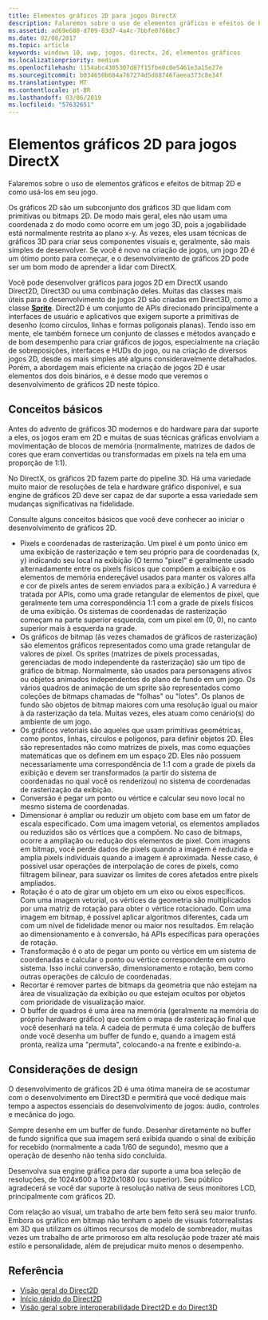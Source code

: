 ```yaml
---
title: Elementos gráficos 2D para jogos DirectX
description: Falaremos sobre o uso de elementos gráficos e efeitos de bitmap 2D e como usá-los em seu jogo.
ms.assetid: ad69e680-d709-83d7-4a4c-7bbfe0766bc7
ms.date: 02/08/2017
ms.topic: article
keywords: windows 10, uwp, jogos, directx, 2d, elementos gráficos
ms.localizationpriority: medium
ms.openlocfilehash: 1154abc4305307d87f15fbe0c0e5461e3a15e27e
ms.sourcegitcommit: b034650b684a767274d5d88746faeea373c8e34f
ms.translationtype: MT
ms.contentlocale: pt-BR
ms.lasthandoff: 03/06/2019
ms.locfileid: "57632651"
---
```

# <a name="2d-graphics-for-directx-games"></a>Elementos gráficos 2D para jogos DirectX



Falaremos sobre o uso de elementos gráficos e efeitos de bitmap 2D e como usá-los em seu jogo.

Os gráficos 2D são um subconjunto dos gráficos 3D que lidam com primitivas ou bitmaps 2D. De modo mais geral, eles não usam uma coordenada z do modo como ocorre em um jogo 3D, pois a jogabilidade está normalmente restrita ao plano x-y. Às vezes, eles usam técnicas de gráficos 3D para criar seus componentes visuais e, geralmente, são mais simples de desenvolver. Se você é novo na criação de jogos, um jogo 2D é um ótimo ponto para começar, e o desenvolvimento de gráficos 2D pode ser um bom modo de aprender a lidar com DirectX.

Você pode desenvolver gráficos para jogos 2D em DirectX usando Direct2D, Direct3D ou uma combinação deles. Muitas das classes mais úteis para o desenvolvimento de jogos 2D são criadas em Direct3D, como a classe [**Sprite**](https://msdn.microsoft.com/library/windows/desktop/bb205601). Direct2D é um conjunto de APIs direcionado principalmente a interfaces de usuário e aplicativos que exigem suporte a primitivas de desenho (como círculos, linhas e formas poligonais planas). Tendo isso em mente, ele também fornece um conjunto de classes e métodos avançado e de bom desempenho para criar gráficos de jogos, especialmente na criação de sobreposições, interfaces e HUDs do jogo, ou na criação de diversos jogos 2D, desde os mais simples até alguns consideravelmente detalhados. Porém, a abordagem mais eficiente na criação de jogos 2D é usar elementos dos dois binários, e é desse modo que veremos o desenvolvimento de gráficos 2D neste tópico.

## <a name="concepts-at-a-glance"></a>Conceitos básicos


Antes do advento de gráficos 3D modernos e do hardware para dar suporte a eles, os jogos eram em 2D e muitas de suas técnicas gráficas envolviam a movimentação de blocos de memória (normalmente, matrizes de dados de cores que eram convertidas ou transformadas em pixels na tela em uma proporção de 1:1).

No DirectX, os gráficos 2D fazem parte do pipeline 3D. Há uma variedade muito maior de resoluções de tela e hardware gráfico disponível, e sua engine de gráficos 2D deve ser capaz de dar suporte a essa variedade sem mudanças significativas na fidelidade.

Consulte alguns conceitos básicos que você deve conhecer ao iniciar o desenvolvimento de gráficos 2D.

-   Pixels e coordenadas de rasterização. Um pixel é um ponto único em uma exibição de rasterização e tem seu próprio para de coordenadas (x, y) indicando seu local na exibição (O termo "pixel" é geralmente usado alternadamente entre os pixels físicos que compõem a exibição e os elementos de memória endereçável usados para manter os valores alfa e cor de pixels antes de serem enviados para a exibição.) A varredura é tratada por APIs, como uma grade retangular de elementos de pixel, que geralmente tem uma correspondência 1:1 com a grade de pixels físicos de uma exibição. Os sistemas de coordenadas de rasterização começam na parte superior esquerda, com um pixel em (0, 0), no canto superior mais à esquerda na grade.
-   Os gráficos de bitmap (às vezes chamados de gráficos de rasterização) são elementos gráficos representados como uma grade retangular de valores de pixel. Os sprites (matrizes de pixels processadas, gerenciadas de modo independente da rasterização) são um tipo de gráfico de bitmap. Normalmente, são usados para personagens ativos ou objetos animados independentes do plano de fundo em um jogo. Os vários quadros de animação de um sprite são representados como coleções de bitmaps chamadas de "folhas" ou "lotes". Os planos de fundo são objetos de bitmap maiores com uma resolução igual ou maior à da rasterização da tela. Muitas vezes, eles atuam como cenário(s) do ambiente de um jogo.
-   Os gráficos vetoriais são aqueles que usam primitivas geométricas, como pontos, linhas, círculos e polígonos, para definir objetos 2D. Eles são representados não como matrizes de pixels, mas como equações matemáticas que os definem em um espaço 2D. Eles não possuem necessariamente uma correspondência de 1:1 com a grade de pixels da exibição e devem ser transformados (a partir do sistema de coordenadas no qual você os renderizou) no sistema de coordenadas de rasterização da exibição.
-   Conversão é pegar um ponto ou vértice e calcular seu novo local no mesmo sistema de coordenadas.
-   Dimensionar é ampliar ou reduzir um objeto com base em um fator de escala especificado. Com uma imagem vetorial, os elementos ampliados ou reduzidos são os vértices que a compõem. No caso de bitmaps, ocorre a ampliação ou redução dos elementos de pixel. Com imagens em bitmap, você perde dados de pixels quando a imagem é reduzida e amplia pixels individuais quando a imagem é aproximada. Nesse caso, é possível usar operações de interpolação de cores de pixels, como filtragem bilinear, para suavizar os limites de cores afetados entre pixels ampliados.
-   Rotação é o ato de girar um objeto em um eixo ou eixos específicos. Com uma imagem vetorial, os vértices da geometria são multiplicados por uma matriz de rotação para obter o vértice rotacionado. Com uma imagem em bitmap, é possível aplicar algoritmos diferentes, cada um com um nível de fidelidade menor ou maior nos resultados. Em relação ao dimensionamento e à conversão, há APIs específicas para operações de rotação.
-   Transformação é o ato de pegar um ponto ou vértice em um sistema de coordenadas e calcular o ponto ou vértice correspondente em outro sistema. Isso inclui conversão, dimensionamento e rotação, bem como outras operações de cálculo de coordenadas.
-   Recortar é remover partes de bitmaps da geometria que não estejam na área de visualização da exibição ou que estejam ocultos por objetos com prioridade de visualização maior.
-   O buffer de quadros é uma área na memória (geralmente na memória do próprio hardware gráfico) que contém o mapa de rasterização final que você desenhará na tela. A cadeia de permuta é uma coleção de buffers onde você desenha um buffer de fundo e, quando a imagem está pronta, realiza uma "permuta", colocando-a na frente e exibindo-a.

## <a name="design-considerations"></a>Considerações de design


O desenvolvimento de gráficos 2D é uma ótima maneira de se acostumar com o desenvolvimento em Direct3D e permitirá que você dedique mais tempo a aspectos essenciais do desenvolvimento de jogos: áudio, controles e mecânica do jogo.

Sempre desenhe em um buffer de fundo. Desenhar diretamente no buffer de fundo significa que sua imagem será exibida quando o sinal de exibição for recebido (normalmente a cada 1/60 de segundo), mesmo que a operação de desenho não tenha sido concluída.

Desenvolva sua engine gráfica para dar suporte a uma boa seleção de resoluções, de 1024x600 a 1920x1080 (ou superior). Seu público agradecerá se você dar suporte à resolução nativa de seus monitores LCD, principalmente com gráficos 2D.

Com relação ao visual, um trabalho de arte bem feito será seu maior trunfo. Embora os gráfico em bitmap não tenham o apelo de visuais fotorrealistas em 3D que utilizam os últimos recursos de modelo de sombreador, muitas vezes um trabalho de arte primoroso em alta resolução pode trazer até mais estilo e personalidade, além de prejudicar muito menos o desempenho.

## <a name="reference"></a>Referência


-   [Visão geral do Direct2D](https://msdn.microsoft.com/library/windows/desktop/dd370987)
-   [Início rápido do Direct2D](https://msdn.microsoft.com/library/windows/desktop/dd535473)
-   [Visão geral sobre interoperabilidade Direct2D e do Direct3D](https://msdn.microsoft.com/library/windows/desktop/dd370966)

